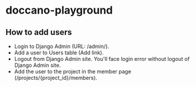 # doccano-playground

## How to add users
- Login to Django Admin (URL: /admin/).
- Add a user to Users table (Add link).
- Logout from Django Admin site. You'll face login error without logout of Django Admin site.
- Add the user to the project in the member page (/projects/{project_id}/members).
